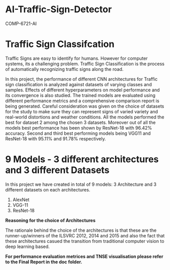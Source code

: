 # AI-Traffic-Sign-Detector
 COMP-6721-AI

# Traffic Sign Classifcation
Traffic Signs are easy to identify for humans. However
for computer systems, its a challenging problem. Traffic Sign Classification is the process of automatically recognizing traffic signs along the road. 

In this project, the performance of different CNN architectures for Traffic sign classification is analyzed against datasets of varying classes and
samples. Effects of different hyperparameters on model performance and its convergence is also studied. The trained models are evaluated using different 
performance metrics and a comprehensive comparison report is being generated. Careful consideration was given on the choice of datasets for the study to 
make sure they can represent signs of varied variety and real-world distortions and weather conditions. All the models performed the best for dataset 2 among the
chosen 3 datasets. Moreover out of all the models best performance has been shown by ResNet-18 with 96.42% accuracy. Second and third best performing 
models being VGG11 and ResNet-18 with 95.11% and 91.78% respectively.

# 9 Models - 3 different architectures and 3 different Datasets

In this project we have created in total of 9 models: 3 Architecture and 3 different datasets on each architectures.

1. AlexNet
2. VGG-11
3. ResNet-18

**Reasoning for the choice of Architectures**

The rationale behind the choice of the architectures is that these are the runner-up/winners of the ILSVRC 2012, 2014 and 2015
and also the fact that these architectures casued the transition from traditional computer vision to deep learning based.

**For performance evaluation metrices and TNSE visualisation please refer to the Final Report in the doc folder.**
